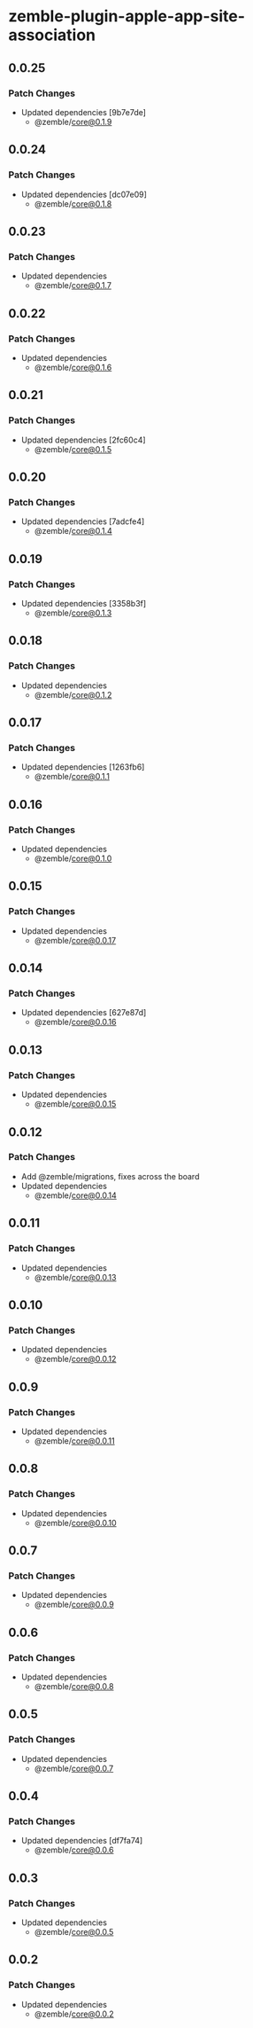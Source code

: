 # zemble-plugin-apple-app-site-association

## 0.0.25

### Patch Changes

- Updated dependencies [9b7e7de]
  - @zemble/core@0.1.9

## 0.0.24

### Patch Changes

- Updated dependencies [dc07e09]
  - @zemble/core@0.1.8

## 0.0.23

### Patch Changes

- Updated dependencies
  - @zemble/core@0.1.7

## 0.0.22

### Patch Changes

- Updated dependencies
  - @zemble/core@0.1.6

## 0.0.21

### Patch Changes

- Updated dependencies [2fc60c4]
  - @zemble/core@0.1.5

## 0.0.20

### Patch Changes

- Updated dependencies [7adcfe4]
  - @zemble/core@0.1.4

## 0.0.19

### Patch Changes

- Updated dependencies [3358b3f]
  - @zemble/core@0.1.3

## 0.0.18

### Patch Changes

- Updated dependencies
  - @zemble/core@0.1.2

## 0.0.17

### Patch Changes

- Updated dependencies [1263fb6]
  - @zemble/core@0.1.1

## 0.0.16

### Patch Changes

- Updated dependencies
  - @zemble/core@0.1.0

## 0.0.15

### Patch Changes

- Updated dependencies
  - @zemble/core@0.0.17

## 0.0.14

### Patch Changes

- Updated dependencies [627e87d]
  - @zemble/core@0.0.16

## 0.0.13

### Patch Changes

- Updated dependencies
  - @zemble/core@0.0.15

## 0.0.12

### Patch Changes

- Add @zemble/migrations, fixes across the board
- Updated dependencies
  - @zemble/core@0.0.14

## 0.0.11

### Patch Changes

- Updated dependencies
  - @zemble/core@0.0.13

## 0.0.10

### Patch Changes

- Updated dependencies
  - @zemble/core@0.0.12

## 0.0.9

### Patch Changes

- Updated dependencies
  - @zemble/core@0.0.11

## 0.0.8

### Patch Changes

- Updated dependencies
  - @zemble/core@0.0.10

## 0.0.7

### Patch Changes

- Updated dependencies
  - @zemble/core@0.0.9

## 0.0.6

### Patch Changes

- Updated dependencies
  - @zemble/core@0.0.8

## 0.0.5

### Patch Changes

- Updated dependencies
  - @zemble/core@0.0.7

## 0.0.4

### Patch Changes

- Updated dependencies [df7fa74]
  - @zemble/core@0.0.6

## 0.0.3

### Patch Changes

- Updated dependencies
  - @zemble/core@0.0.5

## 0.0.2

### Patch Changes

- Updated dependencies
  - @zemble/core@0.0.2
